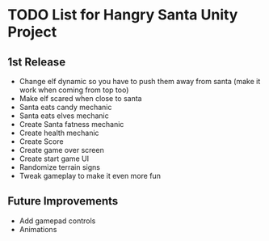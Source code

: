 # TODO List for Hangry Santa Unity Project

## 1st Release

- Change elf dynamic so you have to push them away from santa (make it work when coming from top too)
- Make elf scared when close to santa
- Santa eats candy mechanic
- Santa eats elves mechanic
- Create Santa fatness mechanic
- Create health mechanic
- Create Score
- Create game over screen
- Create start game UI
- Randomize terrain signs
- Tweak gameplay to make it even more fun

## Future Improvements

- Add gamepad controls
- Animations